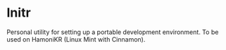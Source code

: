 # Initr

Personal utility for setting up a portable development environment.
To be used on HamoniKR (Linux Mint with Cinnamon).